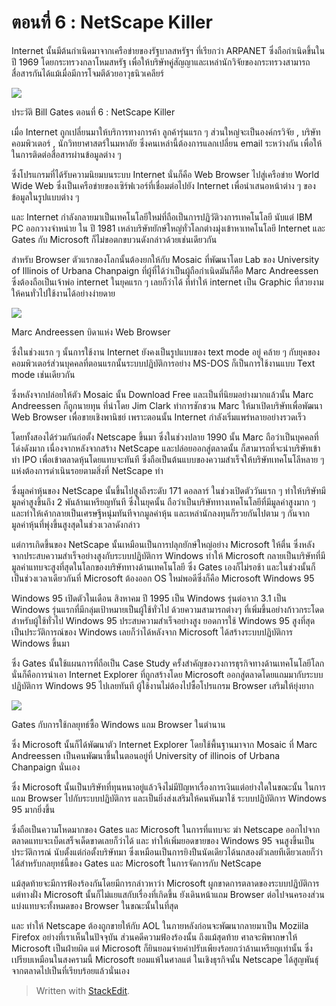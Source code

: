 
ตอนที่​ 6 : NetScape Killer
==

Internet นั้นมีต้นกำเนิดมาจากเครือข่ายของรัฐบาลสหรัฐฯ ที่เรียกว่า ARPANET ซึ่งถือกำเนิดขึ้นในปี 1969 โดยกระทรวงกลาโหมสหรัฐ เพื่อให้บริษัทคู่สัญญาและเหล่านักวิจัยของกระทรวงสามารถสื่อสารกันได้แม้เมื่อมีการโจมตีด้วยอาวุธนิวเคลียร์

![](https://t0.blockdit.com/photos/2019/09/5d7bdba991b84629edc590a8_800x0xcover_M43l_1Ht.jpg)

ประวัติ Bill Gates ตอนที่ 6 : NetScape Killer

เมื่อ Internet ถูกเปลี่ยนมาให้บริการทางการค้า ลูกค้ารุ่นแรก ๆ ส่วนใหญ่จะเป็นองค์กรวิจัย , บริษัทคอมพิวเตอร์ , นักวิทยาศาสตร์ในมหาลัย ซึ่งคนเหล่านี้ต้องการแลกเปลี่ยน email ระหว่างกัน เพื่อให้ในการติดต่อสื่อสารผ่านข้อมูลต่าง ๆ

ซึ่งโปรแกรมที่ได้รับความนิยมบนระบบ Internet นั่นก็คือ Web Browser ไปสู่เครือข่าย World Wide Web ซึ่งเป็นเครือข่ายของเซิร์ฟเวอร์ที่เชื่อมต่อไปยัง Internet เพื่อนำเสนอหน้าต่าง ๆ ของข้อมูลในรูปแบบต่าง ๆ

และ Internet กำลังกลายมาเป็นเทคโนโลยีใหม่ที่ถือเป็นการปฏิวัติวงการเทคโนโลยี นับแต่ IBM PC ออกวางจำหน่าย ใน ปี 1981 เหล่าบริษัทยักษ์ใหญ่ทั่วโลกต่างมุ่งเข้าหาเทคโนโลยี Internet และ Gates กับ Microsoft ก็ไม่ขอตกขบวนดังกล่าวด้วยเช่นเดียวกัน

สำหรับ Browser ตัวแรกของโลกนั้นต้องยกให้กับ Mosaic ที่พัฒนาโดย Lab ของ University of Illinois of Urbana Chanpaign ที่ผู้ที่ได้ว่าเป็นผู้ถือกำเนิดมันก็คือ Marc Andreessen ซึ่งต้องถือเป็นเจ้าพ่อ internet ในยุคแรก ๆ เลยก็ว่าได้ ที่ทำให้ internet เป็น Graphic ที่สวยงามให้คนทั่วไปใช้งานได้อย่างง่ายดาย

![](https://t0.blockdit.com/photos/2019/09/5d7bdbc891b84629edc5a051_800x0xcover_Sc-MYj0a.jpg)

Marc Andreessen บิดาแห่ง Web Browser

ซึ่งในช่วงแรก ๆ นั้นการใช้งาน Internet ยังคงเป็นรูปแบบของ text mode อยู่ คล้าย ๆ กับยุคของคอมพิวเตอร์ส่วนบุคคลที่ตอนแรกนั้นระบบปฏิบัติการอย่าง MS-DOS ก็เป็นการใช้งานแบบ Text mode เช่นเดียวกัน

ซึ่งหลังจากปล่อยให้ตัว Mosaic นั้น Download Free และเป็นที่นิยมอย่างมากแล้วนั้น Marc Andreessen ก็ถูกนายทุน ที่นำโดย Jim Clark ทำการชักชวน Marc ให้มาเปิดบริษัทเพื่อพัฒนา Web Browser เพื่อขายเชิงพานิชย์ เพราะตอนนั้น Internet กำลังเริ่มแพร่หลายอย่างรวดเร็ว

โดยทั้งสองได้ร่วมกันก่อตั้ง Netscape ขึ้นมา ซึ่งในช่วงปลาย 1990 นั้น Marc ถือว่าเป็นบุคคลที่โด่งดังมาก เนื่องจากหลังจากสร้าง NetScape และปล่อยออกสู่ตลาดนั้น ก็สามารถที่จะนำบริษัทเข้าทำ IPO เพื่อเข้าตลาดหุ้นโดยแทบจะทันที ซึ่งถือเป็นต้นแบบของความสำเร็จให้บริษัทเทคโนโลีหลาย ๆ แห่งต้องการดำเนินรอยตามสิ่งที่ NetScape ทำ

ซึ่งมูลค่าหุ้นของ NetScape นั้นขึ้นไปสูงถึงระดับ 171 ดอลลาร์ ในช่วงเปิดตัววันแรก ๆ ทำให้บริษัทมีมูลค่าสูงขึ้นถึง 2 พันล้านเหรียญทันที ซึ่งในยุคนั้น ถือว่าเป็นบริษัททางเทคโนโลยีที่มีมูลค่าสูงมาก ๆ และทำให้เค้ากลายเป็นเศรษฐีหนุ่มทันทีจากมูลค่าหุ้น และเหล่านักลงทุนก็รวยกันไปตาม ๆ กันจากมูลค่าหุ้นที่พุ่งขึ้นสูงสุดในช่วงเวลาดังกล่าว

แต่การเกิดขึ้นของ NetScape นั้นเหมือนเป็นการปลุกยักษ์ใหญ่อย่าง Microsoft ให้ตื่น ซึ่งหลังจากประสบความสำเร็จอย่างสูงกับระบบปฏิบัติการ Windows ทำให้ Microsoft กลายเป็นบริษัทที่มีมูลค่าแทบจะสูงที่สุดในโลกของบริษัททางด้านเทคโนโลยี ซึ่ง Gates เองก็ไม่รอช้า และในช่วงนั้นก็เป็นช่วงเวลาเดียวกันที่ Microsoft ต้องออก OS ใหม่พอดีซึ่งก็คือ Microsoft Windows 95

Windows 95 เปิดตัวในเดือน สิงหาคม ปี 1995 เป็น Windows รุ่นต่อจาก 3.1 เป็น Windows รุ่นแรกที่มีกลุ่มเป้าหมายเป็นผู้ใช้ทั่วไป ด้วยความสามารถต่างๆ ที่เพิ่มขึ้นอย่างก้าวกระโดดสำหรับผู้ใช้ทั่วไป Windows 95 ประสบความสำเร็จอย่างสูง ยอดการใช้ Windows 95 สูงที่สุดเป็นประวัติการณ์ของ Windows เลยก็ว่าได้หลังจาก Microsoft ได้สร้างระบบปฏิบัติการ Windows ขึ้นมา

ซึ่ง Gates นั้นใช้แผนการที่ถือเป็น Case Study ครั้งสำคัญของวงการธุรกิจทางด้านเทคโนโลยีโลก นั่นก็คือการนำเอา Internet Explorer ที่ถูกสร้างโดย Microsoft ออกสู่ตลาดโดยแถมมากับระบบปฏิบัติการ Windows 95 ไปเลยทันที ผู้ใช้งานไม่ต้องไปซื้อโปรแกรม Browser เสริมให้ยุ่งยาก

![](https://t0.blockdit.com/photos/2019/09/5d7bdbfa1db78a31697eb7c3_800x0xcover_fOTW_SF1.jpg)

Gates กับการใช้กลยุทธ์ซื้อ Windows แถม Browser ในตำนาน

ซึ่ง Microsoft นั้นก็ได้พัฒนาตัว Internet Explorer โดยใช้พื้นฐานมาจาก Mosaic ที่ Marc Andreessen เป็นคนพัฒนาขึ้นในตอนอยู่ที่ University of illinois of Urbana Chanpaign นั่นเอง

ซึ่ง Microsoft นั้นเป็นบริษัทที่ทุนหนาอยู่แล้วจึงไม่มีปัญหาเรื่องการเงินแต่อย่างใดในขณะนั้น ในการแถม Browser ไปกับระบบปฏิบัติการ และเป็นยิ่งส่งเสริมให้คนหันมาใช้ ระบบปฏิบัติการ Windows 95 มากยิ่งขึ้น

ซึ่งถือเป็นความโหดมากของ Gates และ Microsoft ในการที่แทบจะ ฆ่า Netscape ออกไปจากตลาดแทบจะเบ็ดเสร็จเด็ดขาดเลยก็ว่าได้ และ ทำให้เพิ่มยอดขายของ Windows 95 จนสูงขึ้นเป็นประวัติการณ์ นับตั้งแต่ก่อตั้งบริษัทมา ซึ่งเหมือนเป็นการยิงปืนนัดเดียวได้นกสองตัวเลยทีเดียวเลยก็ว่าได้สำหรับกลยุทธ์นี้ของ Gates และ Microsoft ในการจัดการกับ NetScape

แม้สุดท้ายจะมีการฟ้องร้องกันโดยมีการกล่าวหาว่า Microsoft ผูกขาดการตลาดของระบบปฏิบัติการ แต่ทางฝั่ง Microsoft นั้นก็ไม่แยแสกับเรื่องที่เกิดขึ้น ยังเดินหน้าแถม Browser ต่อไปจนครองส่วนแบ่งแทบจะทั้งหมดของ Browser ในขณะนั้นในที่สุด

และ ทำให้ Netscape ต้องถูกขายให้กับ AOL ในภายหลังก่อนจะพัฒนากลายมาเป็น Moziila Firefox อย่างที่เราเห็นในปัจจุบัน ส่วนคดีความฟ้องร้องนั้น ถึงแม้สุดท้าย ศาลจะพิพากษาให้ Microsoft เป็นฝ่ายผิด แต่ Microsoft ก็ยินยอมจ่ายค่าปรับเพียงร้อยกว่าล้านเหรียญเท่านั้น ซึ่งเปรียบเหมือนในสงครามนี้ Microsoft ยอมแพ้ในศาลแต่ ในเชิงธุรกิจนั้น Netscape ได้สูญพันธุ์จากตลาดไปเป็นที่เรียบร้อยแล้วนั่นเอง


> Written with [StackEdit](https://www.blockdit.com/articles/5d7bdc4e1db78a31697ee158).
<!--stackedit_data:
eyJoaXN0b3J5IjpbMTU2NDI0MDMyMCw3MzA5OTgxMTZdfQ==
-->